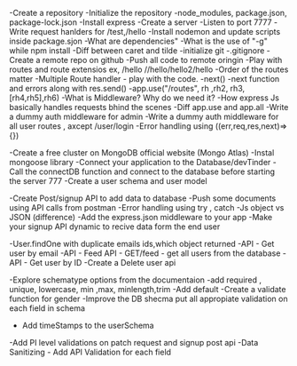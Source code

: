 -Create a repository
-Initialize the repository
-node_modules, package.json, package-lock.json
-Install express
-Create a server
-Listen to port 7777
-Write request hanlders for /test,/hello 
-Install nodemon and update scripts inside package.sjon
-What are dependencies"
-What is the use of "-g" while npm install
-Diff between caret and tilde
-initialize git
-.gitignore
-Create a remote repo on github
-Push all code to remote oringin
-Play with routes and route extensios ex, /hello //hello/hello2/hello 
-Order of the routes matter
-Multiple Route handler - play with the code.
-next()
-next  function and errors along with res.send()
-app.use("/routes", rh ,rh2, rh3, [rh4,rh5],rh6)
-What is Middleware? Why do we need it?
-How express Js basically handles requests bhind the scenes
-Diff app.use and app.all
-Write a  dummy auth middleware for admin
-Write a dummy auth middleware for all user routes , axcept /user/login
-Error handling using ((err,req,res,next)=>{})

-Create a free cluster on MongoDB official website (Mongo Atlas)
-Instal mongoose library
-Connect your application to the Database/devTinder
-Call the connectDB function and connect to the database before starting the server 777
-Create a user schema and user model

-Create Post/signup API to add data to database
-Push some documents using API calls from postman
-Error handling using try , catch
-Js object vs JSON (difference)
-Add the express.json middleware to your app
-Make your signup API dynamic to recive data form the end user


-User.findOne with duplicate emails ids,which object returned 
-API - Get user by email
-API - Feed API - GET/feed - get all users from  the database 
-API - Get user by ID 
-Create a Delete user api


-Explore schematype options from the documentaion
-add required , unique, lowercase, min ,max, minlength,trim 
-Add default 
-Create a validate function for gender
-Improve the DB shecma put all appropiate validation on each field in schema 
- Add timeStamps to the userSchema

-Add PI level validations on patch request and signup post api
-Data Sanitizing - Add API Validation for each field 